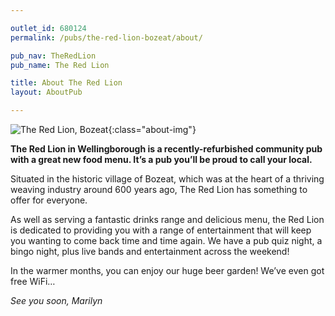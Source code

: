 ```yaml
---

outlet_id: 680124
permalink: /pubs/the-red-lion-bozeat/about/

pub_nav: TheRedLion
pub_name: The Red Lion

title: About The Red Lion
layout: AboutPub

---
```

		
	
![The Red Lion, Bozeat](/pubs/680124_the_red_lion/assets/red-lion-frontage-sm.jpg){:class="about-img"}

**The Red Lion in Wellingborough is a recently-refurbished community pub with a great new food menu. It’s a pub you’ll be proud to call your local.**

Situated in the historic village of Bozeat, which was at the heart of a thriving weaving industry around 600 years ago, The Red Lion has something to offer for everyone. 

As well as serving a fantastic drinks range and delicious menu, the Red Lion is dedicated to providing you with a range of entertainment that will keep you wanting to come back time and time again. We have a pub quiz night, a bingo night, plus live bands and entertainment across the weekend! 

In the warmer months, you can enjoy our huge beer garden! We’ve even got free WiFi…

*See you soon, Marilyn*







